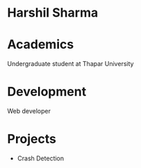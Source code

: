 # Harshil Sharma

# Academics
Undergraduate student at Thapar University

# Development
Web developer

# Projects
- Crash Detection
 
